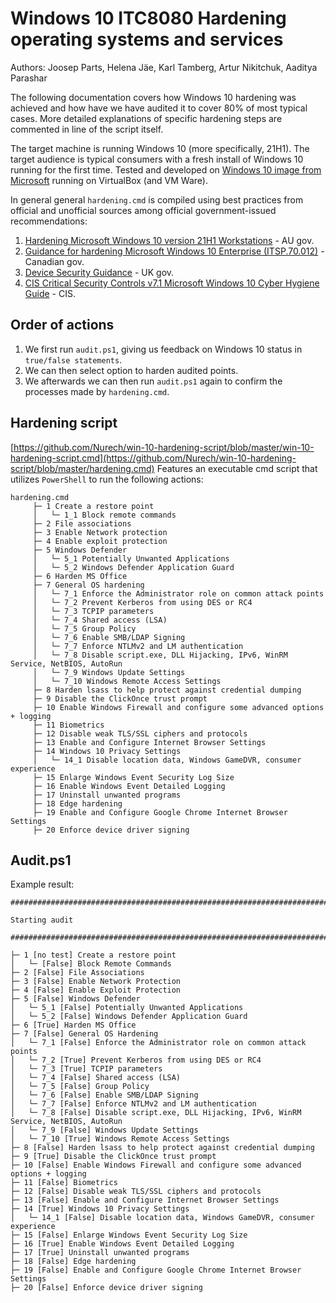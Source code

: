 
# Windows 10 ITC8080 Hardening operating systems and services

Authors: Joosep Parts, Helena Jäe, Karl Tamberg, Artur Nikitchuk, Aaditya Parashar

The following documentation covers how Windows 10 hardening was achieved and how have we have audited it to cover 80% of most typical cases. More detailed explanations of specific hardening steps are commented in line of the script itself.

The target machine is running Windows 10 (more specifically, 21H1). The target audience is typical consumers with a fresh install of Windows 10 running for the first time.
Tested and developed on [Windows 10 image from Microsoft](https://developer.microsoft.com/en-us/microsoft-edge/tools/vms/) running on VirtualBox (and VM Ware).

In general general `hardening.cmd` is compiled using best practices from official and unofficial sources among official government-issued recommendations:
1. [Hardening Microsoft Windows 10 version 21H1 Workstations](https://www.cyber.gov.au/acsc/view-all-content/publications/hardening-microsoft-windows-10-version-21h1-workstations) - AU gov.
2. [Guidance for hardening Microsoft Windows 10 Enterprise (ITSP.70.012)](https://cyber.gc.ca/en/guidance/guidance-hardening-microsoft-windows-10-enterprise-itsp70012) - Canadian gov.
3. [Device Security Guidance](https://www.ncsc.gov.uk/collection/device-security-guidance/platform-guides/windows) - UK gov.
4. [CIS Critical Security Controls v7.1 Microsoft Windows 10 Cyber Hygiene Guide](https://www.cisecurity.org/insights/white-papers/cis-controls-microsoft-windows-10-cyber-hygiene-guide) - CIS.

## Order of actions
1. We first run `audit.ps1`, giving us feedback on Windows 10 status in `true/false statements`. 
2. We can then select option to harden audited points.
3. We afterwards we can then run `audit.ps1` again to confirm the processes made by `hardening.cmd`.

## Hardening script
[https://github.com/Nurech/win-10-hardening-script/blob/master/win-10-hardening-script.cmd](https://github.com/Nurech/win-10-hardening-script/blob/master/hardening.cmd)
Features an executable cmd script that utilizes `PowerShell` to run the following actions:
```
hardening.cmd
     ├─ 1 Create a restore point
     │   └─ 1_1 Block remote commands
     ├─ 2 File associations
     ├─ 3 Enable Network protection
     ├─ 4 Enable exploit protection     
     ├─ 5 Windows Defender
     │   └─ 5_1 Potentially Unwanted Applications
     │   └─ 5_2 Windows Defender Application Guard
     ├─ 6 Harden MS Office
     ├─ 7 General OS hardening
     │   └─ 7_1 Enforce the Administrator role on common attack points       
     │   └─ 7_2 Prevent Kerberos from using DES or RC4    
     │   └─ 7_3 TCPIP parameters    
     │   └─ 7_4 Shared access (LSA)
     │   └─ 7_5 Group Policy
     │   └─ 7_6 Enable SMB/LDAP Signing
     │   └─ 7_7 Enforce NTLMv2 and LM authentication
     │   └─ 7_8 Disable script.exe, DLL Hijacking, IPv6, WinRM Service, NetBIOS, AutoRun
     │   └─ 7_9 Windows Update Settings
     │   └─ 7_10 Windows Remote Access Settings 
     ├─ 8 Harden lsass to help protect against credential dumping
     ├─ 9 Disable the ClickOnce trust prompt
     ├─ 10 Enable Windows Firewall and configure some advanced options + logging
     ├─ 11 Biometrics
     ├─ 12 Disable weak TLS/SSL ciphers and protocols
     ├─ 13 Enable and Configure Internet Browser Settings
     ├─ 14 Windows 10 Privacy Settings
     │   └─ 14_1 Disable location data, Windows GameDVR, consumer experience       
     ├─ 15 Enlarge Windows Event Security Log Size
     ├─ 16 Enable Windows Event Detailed Logging
     ├─ 17 Uninstall unwanted programs
     ├─ 18 Edge hardening
     ├─ 19 Enable and Configure Google Chrome Internet Browser Settings
     ├─ 20 Enforce device driver signing       
```
## Audit.ps1
Example result:
```
###############################################################################################################

Starting audit

###############################################################################################################

├─ 1 [no test] Create a restore point
│   └─ [False] Block Remote Commands
├─ 2 [False] File Associations
├─ 3 [False] Enable Network Protection
├─ 4 [False] Enable Exploit Protection
├─ 5 [False] Windows Defender
│   └─ 5_1 [False] Potentially Unwanted Applications
│   └─ 5_2 [False] Windows Defender Application Guard
├─ 6 [True] Harden MS Office
├─ 7 [False] General OS Hardening
│   └─ 7_1 [False] Enforce the Administrator role on common attack points
│   └─ 7_2 [True] Prevent Kerberos from using DES or RC4
│   └─ 7_3 [True] TCPIP parameters
│   └─ 7_4 [False] Shared access (LSA)
│   └─ 7_5 [False] Group Policy
│   └─ 7_6 [False] Enable SMB/LDAP Signing
│   └─ 7_7 [False] Enforce NTLMv2 and LM authentication
│   └─ 7_8 [False] Disable script.exe, DLL Hijacking, IPv6, WinRM Service, NetBIOS, AutoRun
│   └─ 7_9 [False] Windows Update Settings
│   └─ 7_10 [True] Windows Remote Access Settings
├─ 8 [False] Harden lsass to help protect against credential dumping
├─ 9 [True] Disable the ClickOnce trust prompt
├─ 10 [False] Enable Windows Firewall and configure some advanced options + logging
├─ 11 [False] Biometrics
├─ 12 [False] Disable weak TLS/SSL ciphers and protocols
├─ 13 [False] Enable and Configure Internet Browser Settings
├─ 14 [True] Windows 10 Privacy Settings
│   └─ 14_1 [False] Disable location data, Windows GameDVR, consumer experience
├─ 15 [False] Enlarge Windows Event Security Log Size
├─ 16 [True] Enable Windows Event Detailed Logging
├─ 17 [True] Uninstall unwanted programs
├─ 18 [False] Edge hardening
├─ 19 [False] Enable and Configure Google Chrome Internet Browser Settings
├─ 20 [False] Enforce device driver signing
```
